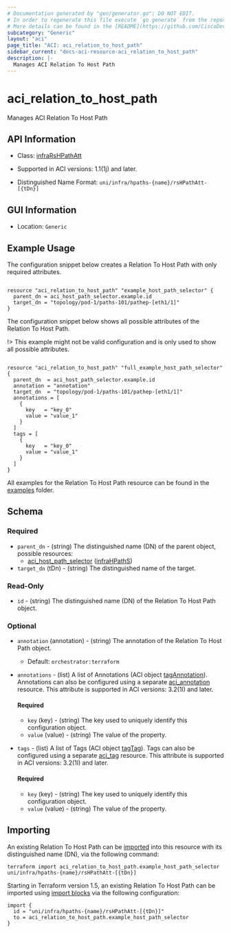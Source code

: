 ```yaml
---
# Documentation generated by "gen/generator.go"; DO NOT EDIT.
# In order to regenerate this file execute `go generate` from the repository root.
# More details can be found in the [README](https://github.com/CiscoDevNet/terraform-provider-aci/blob/master/README.md).
subcategory: "Generic"
layout: "aci"
page_title: "ACI: aci_relation_to_host_path"
sidebar_current: "docs-aci-resource-aci_relation_to_host_path"
description: |-
  Manages ACI Relation To Host Path
---
```


# aci_relation_to_host_path #

Manages ACI Relation To Host Path



## API Information ##

* Class: [infraRsHPathAtt](https://pubhub.devnetcloud.com/media/model-doc-latest/docs/app/index.html#/objects/infraRsHPathAtt/overview)

* Supported in ACI versions: 1.1(1j) and later.

* Distinguished Name Format: `uni/infra/hpaths-{name}/rsHPathAtt-[{tDn}]`

## GUI Information ##

* Location: `Generic`

## Example Usage ##

The configuration snippet below creates a Relation To Host Path with only required attributes.

```hcl

resource "aci_relation_to_host_path" "example_host_path_selector" {
  parent_dn = aci_host_path_selector.example.id
  target_dn = "topology/pod-1/paths-101/pathep-[eth1/1]"
}

```
The configuration snippet below shows all possible attributes of the Relation To Host Path.

!> This example might not be valid configuration and is only used to show all possible attributes.

```hcl

resource "aci_relation_to_host_path" "full_example_host_path_selector" {
  parent_dn  = aci_host_path_selector.example.id
  annotation = "annotation"
  target_dn  = "topology/pod-1/paths-101/pathep-[eth1/1]"
  annotations = [
    {
      key   = "key_0"
      value = "value_1"
    }
  ]
  tags = [
    {
      key   = "key_0"
      value = "value_1"
    }
  ]
}

```

All examples for the Relation To Host Path resource can be found in the [examples](https://github.com/CiscoDevNet/terraform-provider-aci/tree/master/examples/resources/aci_relation_to_host_path) folder.

## Schema ##

### Required ###

* `parent_dn` - (string) The distinguished name (DN) of the parent object, possible resources:
  - [aci_host_path_selector](https://registry.terraform.io/providers/CiscoDevNet/aci/latest/docs/resources/host_path_selector) ([infraHPathS](https://pubhub.devnetcloud.com/media/model-doc-latest/docs/app/index.html#/objects/infraHPathS/overview))
* `target_dn` (tDn) - (string) The distinguished name of the target.

### Read-Only ###

* `id` - (string) The distinguished name (DN) of the Relation To Host Path object.

### Optional ###
  
* `annotation` (annotation) - (string) The annotation of the Relation To Host Path object.
  - Default: `orchestrator:terraform`

* `annotations` - (list) A list of Annotations (ACI object [tagAnnotation](https://pubhub.devnetcloud.com/media/model-doc-latest/docs/app/index.html#/objects/tagAnnotation/overview)). Annotations can also be configured using a separate [aci_annotation](https://registry.terraform.io/providers/CiscoDevNet/aci/latest/docs/resources/annotation) resource. This attribute is supported in ACI versions: 3.2(1l) and later.
  
  #### Required ####
  
  * `key` (key) - (string) The key used to uniquely identify this configuration object.
  * `value` (value) - (string) The value of the property.

* `tags` - (list) A list of Tags (ACI object [tagTag](https://pubhub.devnetcloud.com/media/model-doc-latest/docs/app/index.html#/objects/tagTag/overview)). Tags can also be configured using a separate [aci_tag](https://registry.terraform.io/providers/CiscoDevNet/aci/latest/docs/resources/tag) resource. This attribute is supported in ACI versions: 3.2(1l) and later.
  
  #### Required ####
  
  * `key` (key) - (string) The key used to uniquely identify this configuration object.
  * `value` (value) - (string) The value of the property.

## Importing

An existing Relation To Host Path can be [imported](https://www.terraform.io/docs/import/index.html) into this resource with its distinguished name (DN), via the following command:

```
terraform import aci_relation_to_host_path.example_host_path_selector uni/infra/hpaths-{name}/rsHPathAtt-[{tDn}]
```

Starting in Terraform version 1.5, an existing Relation To Host Path can be imported
using [import blocks](https://developer.hashicorp.com/terraform/language/import) via the following configuration:

```
import {
  id = "uni/infra/hpaths-{name}/rsHPathAtt-[{tDn}]"
  to = aci_relation_to_host_path.example_host_path_selector
}
```
